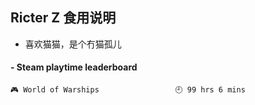 ## Ricter Z 食用说明
- 喜欢猫猫，是个冇猫孤儿

<!-- steam-box start -->
#### - Steam playtime leaderboard
```text
🎮 World of Warships                 🕘 99 hrs 6 mins
```
<!-- Powered by https://github.com/YouEclipse/steam-box . -->
<!-- steam-box end -->
